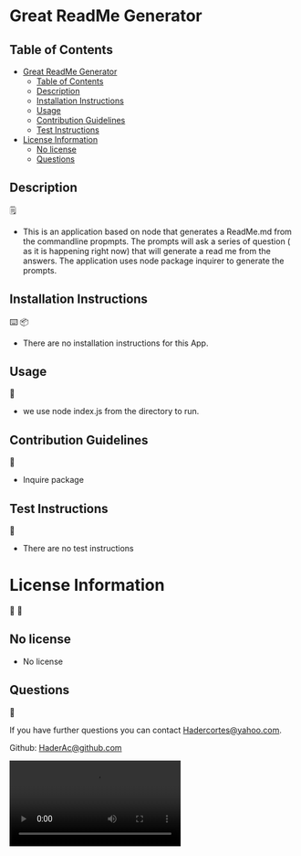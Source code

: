 # Great ReadMe Generator

## Table of Contents
- [Great ReadMe Generator](#great-readme-generator)
  - [Table of Contents](#table-of-contents)
  - [Description](#description)
  - [Installation Instructions](#installation-instructions)
  - [Usage](#usage)
  - [Contribution Guidelines](#contribution-guidelines)
  - [Test Instructions](#test-instructions)
- [License Information](#license-information)
  - [No license](#no-license)
  - [Questions](#questions)


## Description
:spiral_notepad:

* This is an application based on node that generates a ReadMe.md from the commandline propmpts. The prompts will ask a series of question ( as it is happening right now) that will generate a read me from the answers. The application uses node package inquirer to generate the prompts.

## Installation Instructions

:keyboard:
:package:
* There are no installation instructions for this App.

## Usage
:battery:

* we use node index.js from the directory to run.

## Contribution Guidelines
:link:

* Inquire package

## Test Instructions
:open_book:

* There are no test instructions

# License Information
:memo:
:pencil:

## No license

* No license

## Questions
:e-mail:

If you have further questions you can contact Hadercortes@yahoo.com.

Github: HaderAc@github.com


![Walk thru of app video](https://github.com/HaderAC/GreatReadMe/blob/main/Assets/READMEVID.mp4)